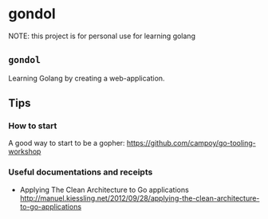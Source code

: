 # gondol

NOTE: this project is for personal use for learning golang

## `gondol`

Learning Golang by creating a web-application.

## Tips

### How to start

A good way to start to be a gopher: https://github.com/campoy/go-tooling-workshop

### Useful documentations and receipts  

*  Applying The Clean Architecture to Go applications http://manuel.kiessling.net/2012/09/28/applying-the-clean-architecture-to-go-applications
